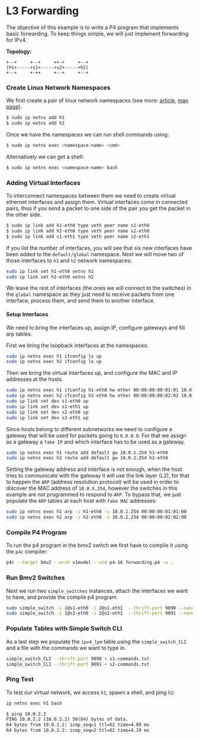 # L3 Forwarding

The objective of this example is to write a P4 program that implements basic forwarding. To keep things simple, we will just implement forwarding for IPv4.


**Topology:**

```
+--+     +--+     ++-+     +--+
|h1+-----+s1+-----+s2+-----+h2|
+--+     +-++     +--+     +--+  
```

### Create Linux Network Namespaces

We first create a pair of linux network namespaces
 (see more: [article](https://blogs.igalia.com/dpino/2016/04/10/network-namespaces/), 
 [man page](https://www.systutorials.com/docs/linux/man/8-ip-netns/)).
  
 
```bash
$ sudo ip netns add h1
$ sudo ip netns add h2
```

Once we have the namespaces we can run shell commands using:

```bash
$ sudo ip netns exec <namespace-name> <cmd>
```

Alternatively we can get a shell:
 
```bash
$ sudo ip netns exec <namespace-name> bash
```

### Adding Virtual Interfaces

To interconnect namespaces between them we need to create virtual ethernet interfaces and assign them. Virtual interfaces
come in connected pairs, thus if you send a packet to one side of the pair you get the packet in the other side. 

```bash
$ sudo ip link add h1-eth0 type veth peer name s1-eth0
$ sudo ip link add h2-eth0 type veth peer name s2-eth0
$ sudo ip link add s1-eth1 type veth peer name s2-eth1
```

If you list the number of interfaces, you will see that six new interfaces have been added to the `default/global` namespace. Next
we will move two of those interfaces to `h1` and `h2` network namespaces:
 
```bash
sudo ip link set h1-eth0 netns h1
sudo ip link set h2-eth0 netns h2
```

We leave the rest of interfaces (the ones we will connect to the switches) in the `global` namespace as they just need to receive packets from one interface, process them, and send them to another interface.


#### Setup Interfaces
We need to bring the interfaces up, assign IP, configure gateways and fill arp tables.

First we bring the loopback interfaces at the namespaces:

```bash
sudo ip netns exec h1 ifconfig lo up
sudo ip netns exec h2 ifconfig lo up
```

Then we bring the virtual interfaces up, and configure the MAC and IP addresses at the hosts.

```bash
sudo ip netns exec h1 ifconfig h1-eth0 hw ether 00:00:00:00:01:01 10.0.1.1/24 up
sudo ip netns exec h2 ifconfig h2-eth0 hw ether 00:00:00:00:02:02 10.0.2.2/24 up
sudo ip link set dev s1-eth0 up
sudo ip link set dev s1-eth1 up
sudo ip link set dev s2-eth0 up
sudo ip link set dev s2-eth1 up
```

Since hosts belong to different subnetworks we need to configure a gateway that will be used for packets going to
`0.0.0.0`. For that we assign as a gateway a `fake IP` and which interface has to be used as a gateway.

```bash
sudo ip netns exec h1 route add default gw 10.0.1.254 h1-eth0
sudo ip netns exec h2 route add default gw 10.0.2.254 h2-eth0
```

Setting the gateway address and interface is not enough, when the host tries to communicate with the gateway it will use 
the link layer (L2), for that to happen the `ARP` (address resolution protocol) will be used in order to discover the MAC address
 of `10.0.X.254`, however the switches in this example are not programmed to respond to `ARP`. To bypass that, we just populate
 the `ARP` tables at each host with `fake MAC` addresses:
 
```bash
sudo ip netns exec h1 arp -i h1-eth0 -s 10.0.1.254 00:00:00:01:01:00
sudo ip netns exec h2 arp -i h2-eth0 -s 10.0.2.254 00:00:00:02:02:00
```

### Compile P4 Program

To run the p4 program in the bmv2 switch we first have to compile it using the `p4c` compiler:

```bash
p4c --target bmv2 --arch v1model --std p4-16 forwarding.p4 -o .
```

### Run Bmv2 Switches

Next we run two `simple_switches` instances, attach the interfaces we want to have, and provide the compile p4 program.

```bash
sudo simple_switch -i 1@s1-eth0 -i 2@s1-eth1  --thrift-port 9090 --nanolog ipc:///tmp/bm-0-log.ipc --device-id 0 forwarding.json &
sudo simple_switch -i 1@s2-eth0 -i 2@s2-eth1  --thrift-port 9091 --nanolog ipc:///tmp/bm-1-log.ipc --device-id 1 forwarding.json &
```

### Populate Tables with Simple Switch CLI

As a last step we populate the `ipv4_lpm` table using the `simple_switch_CLI` and a file with the commands we want to type in. 

```bash
simple_switch_CLI --thrift-port 9090 < s1-commands.txt
simple_switch_CLI --thrift-port 9091 < s2-commands.txt
```

### Ping Test

To test our virtual network, we access `h1`, spawn a shell, and ping `h2`:

```bash
ip netns exec h1 bash

$ ping 10.0.2.2
PING 10.0.2.2 (10.0.2.2) 56(84) bytes of data.
64 bytes from 10.0.2.2: icmp_seq=1 ttl=62 time=4.89 ms
64 bytes from 10.0.2.2: icmp_seq=2 ttl=62 time=4.19 ms
```
